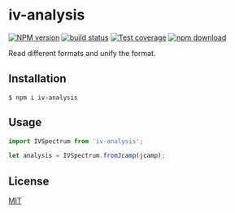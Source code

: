 # iv-analysis

[![NPM version][npm-image]][npm-url]
[![build status][ci-image]][ci-url]
[![Test coverage][codecov-image]][codecov-url]
[![npm download][download-image]][download-url]

Read different formats and unify the format.

## Installation

`$ npm i iv-analysis`

## Usage

```js
import IVSpectrum from 'iv-analysis';

let analysis = IVSpectrum.fromJcamp(jcamp);
```

## License

[MIT](./LICENSE)

[npm-image]: https://img.shields.io/npm/v/iv-analysis.svg
[npm-url]: https://www.npmjs.com/package/iv-analysis
[ci-image]: https://github.com/cheminfo/iv-analysis/workflows/Node.js%20CI/badge.svg?branch=master
[ci-url]: https://github.com/cheminfo/iv-analysis/actions?query=workflow%3A%22Node.js+CI%22
[codecov-image]: https://img.shields.io/codecov/c/github/cheminfo/iv-analysis.svg
[codecov-url]: https://codecov.io/gh/cheminfo/iv-analysis
[download-image]: https://img.shields.io/npm/dm/iv-analysis.svg
[download-url]: https://www.npmjs.com/package/iv-analysis
